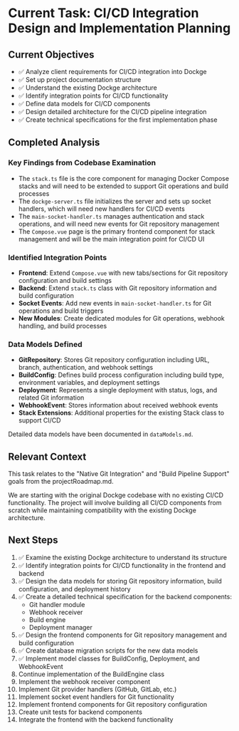 # Current Task: CI/CD Integration Design and Implementation Planning

## Current Objectives
- ✅ Analyze client requirements for CI/CD integration into Dockge
- ✅ Set up project documentation structure
- ✅ Understand the existing Dockge architecture
- ✅ Identify integration points for CI/CD functionality
- ✅ Define data models for CI/CD components
- ✅ Design detailed architecture for the CI/CD pipeline integration
- ✅ Create technical specifications for the first implementation phase

## Completed Analysis

### Key Findings from Codebase Examination
- The `stack.ts` file is the core component for managing Docker Compose stacks and will need to be extended to support Git operations and build processes
- The `dockge-server.ts` file initializes the server and sets up socket handlers, which will need new handlers for CI/CD events
- The `main-socket-handler.ts` manages authentication and stack operations, and will need new events for Git repository management
- The `Compose.vue` page is the primary frontend component for stack management and will be the main integration point for CI/CD UI

### Identified Integration Points
- **Frontend**: Extend `Compose.vue` with new tabs/sections for Git repository configuration and build settings
- **Backend**: Extend `stack.ts` class with Git repository information and build configuration
- **Socket Events**: Add new events in `main-socket-handler.ts` for Git operations and build triggers
- **New Modules**: Create dedicated modules for Git operations, webhook handling, and build processes

### Data Models Defined
- **GitRepository**: Stores Git repository configuration including URL, branch, authentication, and webhook settings
- **BuildConfig**: Defines build process configuration including build type, environment variables, and deployment settings
- **Deployment**: Represents a single deployment with status, logs, and related Git information
- **WebhookEvent**: Stores information about received webhook events
- **Stack Extensions**: Additional properties for the existing Stack class to support CI/CD

Detailed data models have been documented in `dataModels.md`.

## Relevant Context
This task relates to the "Native Git Integration" and "Build Pipeline Support" goals from the projectRoadmap.md.

We are starting with the original Dockge codebase with no existing CI/CD functionality. The project will involve building all CI/CD components from scratch while maintaining compatibility with the existing Dockge architecture.

## Next Steps
1. ✅ Examine the existing Dockge architecture to understand its structure
2. ✅ Identify integration points for CI/CD functionality in the frontend and backend
3. ✅ Design the data models for storing Git repository information, build configuration, and deployment history
4. ✅ Create a detailed technical specification for the backend components:
   - Git handler module
   - Webhook receiver
   - Build engine
   - Deployment manager
5. ✅ Design the frontend components for Git repository management and build configuration
6. ✅ Create database migration scripts for the new data models
7. ✅ Implement model classes for BuildConfig, Deployment, and WebhookEvent
8. Continue implementation of the BuildEngine class
9. Implement the webhook receiver component
10. Implement Git provider handlers (GitHub, GitLab, etc.)
11. Implement socket event handlers for Git functionality
12. Implement frontend components for Git repository configuration
13. Create unit tests for backend components
14. Integrate the frontend with the backend functionality

